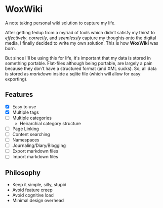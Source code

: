 # WoxWiki

A note taking personal wiki solution to capture my life.

After getting fedup from a myriad of tools which didn't satisfy
my thirst to *effectively*, *correctly*, and *seemlessly*
capture my thoughts onto the digital media, I finally decided
to write my own solution. This is how **WoxWiki** was born.

But since I'll be using this for life, it's important that my
data is stored in something portable. Flat-files although being
portable, are largely a pain because they don't have a
structured format (and XML sucks). So, all data is stored as
*markdown* inside a sqlite file (which will allow for easy
exporting).

## Features

* [X] Easy to use
* [X] Multiple tags
* [ ] Multiple categories
    - Heirarchial category structure
* [ ] Page Linking
* [ ] Content searching
* [ ] Namespaces
* [ ] Journaling/Diary/Blogging
* [ ] Export markdown files
* [ ] Import markdown files 

## Philosophy

- Keep it simple, silly, stupid
- Avoid feature creep
- Avoid cognitive load
- Minimal design overhead
